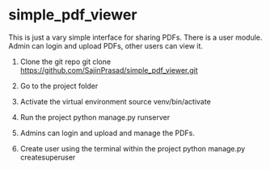 # simple_pdf_viewer
This is just a vary simple interface for sharing PDFs. There is a user module. Admin can login and upload PDFs, other users can view it.

1. Clone the git repo
   git clone https://github.com/SajinPrasad/simple_pdf_viewer.git

2. Go to the project folder
3. Activate the virtual environment
   source venv/bin/activate

4. Run the project
   python manage.py runserver

5. Admins can login and upload and manage the PDFs.
6. Create user using the terminal within the project
   python manage.py createsuperuser


